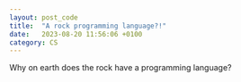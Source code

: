```yaml
---
layout: post_code
title:  "A rock programming language?!"
date:   2023-08-20 11:56:06 +0100
category: CS
---
```

Why on earth does the rock have a programming language? 